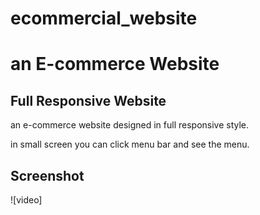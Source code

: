 # ecommercial_website

<h1>an E-commerce Website</h1>

<h2>Full Responsive Website</h2>

an e-commerce website designed in full responsive style.

in small screen you can click menu bar and see the menu.

<h2>Screenshot</h2>

![video]